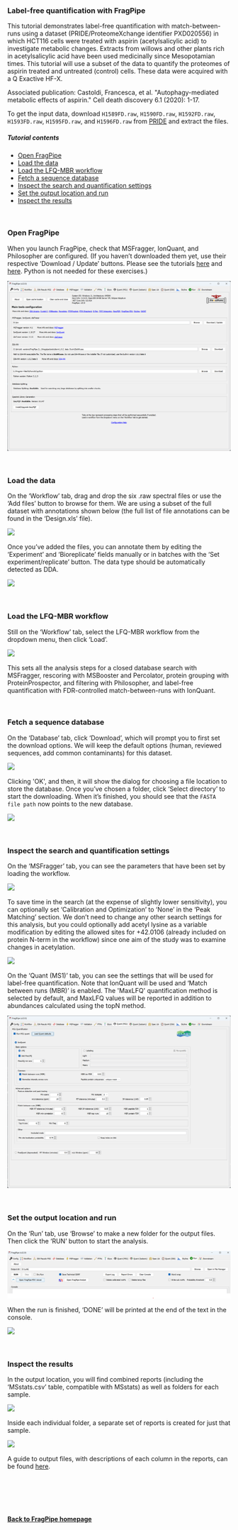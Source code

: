 ### Label-free quantification with FragPipe

This tutorial demonstrates label-free quantification with match-between-runs using a dataset (PRIDE/ProteomeXchange identifier PXD020556) in which HCT116 cells were treated with aspirin (acetylsalicylic acid) to investigate metabolic changes. Extracts from willows and other plants rich in acetylsalicylic acid have been used medicinally since Mesopotamian times. This tutorial will use a subset of the data to quantify the proteomes of aspirin treated and untreated (control) cells. These data were acquired with a Q Exactive HF-X.

Associated publication: Castoldi, Francesca, et al. "Autophagy-mediated metabolic effects of aspirin." Cell death discovery 6.1 (2020): 1-17.

To get the input data, download `H1589FD.raw`, `H1590FD.raw`, `H1592FD.raw`, `H1593FD.raw`, `H1595FD.raw`, and `H1596FD.raw` from [PRIDE](https://www.ebi.ac.uk/pride/archive/projects/PXD020556) and extract the files.

##### Tutorial contents
* [Open FragPipe](https://fragpipe.nesvilab.org/docs/tutorial_lfq.html#open-fragpipe)
* [Load the data](https://fragpipe.nesvilab.org/docs/tutorial_lfq.html#load-the-data)
* [Load the LFQ-MBR workflow](https://fragpipe.nesvilab.org/docs/tutorial_lfq.html#load-the-lfq-mbr-workflow)
* [Fetch a sequence database](https://fragpipe.nesvilab.org/docs/tutorial_lfq.html#fetch-a-sequence-database)
* [Inspect the search and quantification settings](https://fragpipe.nesvilab.org/docs/tutorial_lfq.html#inspect-the-search-and-quantification-settings)
* [Set the output location and run](https://fragpipe.nesvilab.org/docs/tutorial_lfq.html#set-the-output-location-and-run)
* [Inspect the results](https://fragpipe.nesvilab.org/docs/tutorial_lfq.html#inspect-the-results)

<br>

### Open FragPipe
When you launch FragPipe, check that MSFragger, IonQuant, and Philosopher are configured. (If you haven’t downloaded them yet, use their respective ‘Download / Update’ buttons. Please see the tutorials [here](https://fragpipe.nesvilab.org/docs/tutorial_fragpipe.html#configure-fragpipe) and [here](https://fragpipe.nesvilab.org/docs/tutorial_setup_fragpipe.html). Python is not needed for these exercises.)

![](https://raw.githubusercontent.com/Nesvilab/FragPipe/gh-pages/images/share-config.png)

<br>


### Load the data
On the ‘Workflow’ tab, drag and drop the six .raw spectral files or use the ‘Add files’ button to browse for them. We are using a subset of the full dataset with annotations shown below (the full list of file annotations can be found in the ‘Design.xls’ file).

![](https://raw.githubusercontent.com/Nesvilab/FragPipe/gh-pages/images/lfq-rawfiles.png)

Once you’ve added the files, you can annotate them by editing the ‘Experiment’ and ‘Bioreplicate’ fields manually or in batches with the ‘Set experiment/replicate’ button. The data type should be automatically detected as DDA.

![](https://raw.githubusercontent.com/Nesvilab/FragPipe/gh-pages/images/lfq-annotatefiles.png)


<br>

### Load the LFQ-MBR workflow

Still on the ‘Workflow’ tab, select the LFQ-MBR workflow from the dropdown menu, then click ‘Load’.

![](https://raw.githubusercontent.com/Nesvilab/FragPipe/gh-pages/images/lfq-workflow.png)

This sets all the analysis steps for a closed database search with MSFragger, rescoring with MSBooster and Percolator, protein grouping with ProteinProspector, and filtering with Philosopher, and label-free quantification with FDR-controlled match-between-runs with IonQuant.

<br>

### Fetch a sequence database
On the ‘Database’ tab, click ‘Download’, which will prompt you to first set the download options. We will keep the default options (human, reviewed sequences, add common contaminants) for this dataset.

![](https://raw.githubusercontent.com/Nesvilab/FragPipe/gh-pages/images/share-database-options.png)

Clicking 'OK', and then, it will show the dialog for choosing a file location to store the database. Once you’ve chosen a folder, click ‘Select directory’ to start the downloading. When it’s finished, you should see that the `FASTA file path` now points to the new database.

![](https://raw.githubusercontent.com/Nesvilab/FragPipe/gh-pages/images/share-database.png)


<br>

### Inspect the search and quantification settings
On the ‘MSFragger’ tab, you can see the parameters that have been set by loading the workflow.

![](https://raw.githubusercontent.com/Nesvilab/FragPipe/gh-pages/images/share-msfragger.png)

To save time in the search (at the expense of slightly lower sensitivity), you can optionally set ‘Calibration and Optimization’ to ‘None’ in the ‘Peak Matching’ section. We don’t need to change any other search settings for this analysis, but you could optionally add acetyl lysine as a variable modification by editing the allowed sites for +42.0106 (already included on protein N-term in the workflow) since one aim of the study was to examine changes in acetylation.

![](https://raw.githubusercontent.com/Nesvilab/FragPipe/gh-pages/images/lfq-searchvarmod.png)

On the ‘Quant (MS1)’ tab, you can see the settings that will be used for label-free quantification. Note that IonQuant will be used and ‘Match between runs (MBR)’ is enabled. The 'MaxLFQ' quantification method is selected by default, and MaxLFQ values will be reported in addition to abundances calculated using the topN method.

![](https://raw.githubusercontent.com/Nesvilab/FragPipe/gh-pages/images/share-lfq.png)


<br>

### Set the output location and run
On the ‘Run’ tab, use ‘Browse’ to make a new folder for the output files. Then click the ‘RUN’ button to start the analysis.

![](https://raw.githubusercontent.com/Nesvilab/FragPipe/gh-pages/images/share-run.png)


When the run is finished, ‘DONE’ will be printed at the end of the text in the console.

![](https://raw.githubusercontent.com/Nesvilab/FragPipe/gh-pages/images/tmt-2plexes-done.png)

<br>

### Inspect the results
In the output location, you will find combined reports (including the ‘MSstats.csv’ table, compatible with MSstats) as well as folders for each sample.

![](https://raw.githubusercontent.com/Nesvilab/FragPipe/gh-pages/images/lfq-results1.png)

Inside each individual folder, a separate set of reports is created for just that sample.

![](https://raw.githubusercontent.com/Nesvilab/FragPipe/gh-pages/images/sample-results2.png)

A guide to output files, with descriptions of each column in the reports, can be found [here](https://fragpipe.nesvilab.org/docs/tutorial_fragpipe_outputs.html).

<br>
<br>
<br>
<br>

#### [Back to FragPipe homepage](https://fragpipe.nesvilab.org/)
